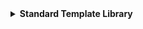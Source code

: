 <details>
  <summary><strong> Standard Template Library </strong></summary>




<details>
  <summary><strong> Giới thiệu </strong></summary>

Standard Template Library (STL) là một tập hợp các thư viện thiết kế để hỗ trợ lập trình tổng quát (generic programming).

STL C++ cung cấp một tập hợp các **template classes** và **functions** để thực hiện nhiều loại **cấu trúc dữ liệu** và các **thuật toán phổ biến**.

STL đã trở thành một phần quan trọng của ngôn ngữ C++ và làm cho việc lập trình trở nên mạnh mẽ, linh hoạt và hiệu quả.

Một số thành phần chính của STL:
+  Containers (Cấu trúc dữ liệu)
+  Iterators (Bộ lặp)
+  Algorithms (Thuật toán)
+  Functors & Lambda

</details>



<details>
  <summary><strong> Container </strong></summary>

Một container là một cấu trúc dữ liệu chứa nhiều phần tử theo một cách cụ thể.

STL cung cấp một số container tiêu biểu giúp lưu trữ và quản lý dữ liệu như:

+  vector
+  list
+  map
+  array
+  stack
+  queue
+  deque


<details>
  <summary><strong> vector </strong></summary>

`std::vector` là một mảng động (dynamic array) trong C++. Nó tự động quản lý bộ nhớ, có thể tăng kích thước khi thêm phần tử mới, và cho phép truy cập ngẫu nhiên như mảng thông thường.

Một số method của vector:
+  `at()`: truy cập để đọc hoặc thay đổi giá trị phần tử của vector.
+  `size()`: trả về kích thước của vector.
+  `resize()`: thay đổi kích thước của vector.
+  `begin()`: trả về một iterator trỏ đến địa chỉ phần tử đầu tiên của vector.
+  `end()`: trả về một iterator trỏ đến địa chỉ sau phần tử cuối cùng của vector.
+  `push_back()`: thêm phần tử vào vị trí cuối của vector.
+  `pop_back()`: xóa phần tử ở vị trí cuối của vector.
+  `insert()`: thêm phần tử vào vị trí bất kỳ.
+  `erase()`: xóa phần tử ở vị trí bất kỳ hoặc xóa các phần tử trong phạm vi được chỉ định.
+  `clear()`: xóa toàn bộ phần tử của vector.

Cú pháp khai báo:
```cpp
vector<data_type> name;  // vector rỗng

vector<data_type> name(size);  // size là số lượng phần tử khởi tạo và giá trị khởi tạo mặc định là 0

vector<data_type> name(size, value);  // value: giá trị khởi tạo cho các phần tử các phần tử sẽ đều có giá trị là value

vector<data_type> name = {1, 2, 3, 4, 5};  // gán sẵn cho các phần tử giá trị riêng tương ứng
```

Chúng ta còn có cách duyệt các phần tử trong vector như sau:
+ Cách 1: Duyệt phần tử bằng cách lặp theo số lượng các phần tử của vector.
```cpp
    for (int i = 0; i < v.size(); ++i)
        cout << v[i] << " ";
```
+ Cách 2: Đối với **C++11** trở đi có thể sử dụng **range-based for loop** tức là cho phép duyệt qua từng phần tử của container (như `vector`, `array`, `map`, …) một cách gọn gàng hơn, không cần viết chỉ số dài dòng nữa.
```cpp
    for (int x : v)   // range-based for loop - C++11
        cout << x << " ";
``` 
+ Cách 3: Duyệt bằng con trỏ bắt đầu bằng trỏ từ phần tử đầu tiên và duyệt đến khi trỏ ngay sau phần tử cuối cùng của `vector`.
```cpp
    for (auto it = v.begin(); it != v.end(); ++it)
        cout << *it << " ";
```

Code kết hợp để xem cách hoạt động:
```cpp
#include <iostream>
#include <vector>
using namespace std;


int main()
{  

vector<int> v1;  // vector rỗng


vector<int> v2(5);  // size là số lượng phần tử khởi tạo và giá trị khởi tạo mặc định là 0
for (int x : v2)   // range-based for loop - C++11
    cout << x << " ";
cout << endl;


vector<int> v3(5, 17);  // value: giá trị khởi tạo cho các phần tử
for (auto it = v3.begin(); it != v3.end(); ++it)
    cout << *it << " ";
cout << endl;


vector<int> v4 = {1, 2, 3, 4, 5};
for (int i = 0; i < v4.size(); ++i)
    cout << v4[i] << " ";
cout << endl;
}
```
Kết quả:
```
0 0 0 0 0 
17 17 17 17 17
1 2 3 4 5
```

</details> 




<details>
  <summary><strong> list </strong></summary>

List là một container trong STL của C++, triển khai dưới dạng danh sách liên kết hai chiều.

Một số đặc điểm quan trọng của list:

+  Truy cập tuần tự: Truy cập các phần tử của list chỉ có thể thực hiện tuần tự, không hỗ trợ truy cập ngẫu nhiên.
+  Hiệu suất chèn và xóa: Chèn và xóa ở bất kỳ vị trí nào trong danh sách có hiệu suất tốt hơn so với vector. Điều này đặc biệt đúng khi thêm/xóa ở giữa danh sách.

<img width="739" height="176" alt="image" src="https://github.com/user-attachments/assets/1363f9ae-eec8-4ec0-a4de-e51759883133" />

Single Linked List: **duyệt 1 chiều** (từ node đầu → node cuối)

Doubly Linked List: 
+  duyệt xuôi: từ node đầu → node cuối: con trỏ **next**
+  duyệt ngược: từ node cuối → node đầu: con trỏ **prev**

Một số method của `list`:
+  `push_back()`: thêm node cuối list
+  `push_front()`: thêm node đầu list
+  `insert()`: thêm node vị trí bất kỳ
+  `pop_back()`: xóa node cuối list
+  `pop_front()`: xóa node đầu list
+  `erase()`: xóa node bất kỳ của list
+  `size()`: trả về kích thước của list
+  `begin()`: địa chỉ node đầu tiên
+  `end()`: sau địa chỉ node cuối cùng

Cú pháp khai báo của `list`:
```cpp
list<data_type> name;                // Tạo một list rỗng
list<data_type> name(1,2,3,4,5);     // Tạo list với các phần tử đã được chỉ định trước
```

Ví dụ minh họa:
```cpp
#include <iostream>
#include <list>
using namespace std;

void Display(list<int> lst)
{   
    // Sử iterator để duyệt qua từng node trong list
    // Duyệt xuôi
    list<int>::iterator it;
    // In ra list ban đầu
    int i = 0;
    for (it = lst.begin(); it != lst.end(); it++){
        cout << "node: " << i++ << ", value: " << *it << endl;
    }

    cout << "------------------\n";
}

void RDisplay(list<int> lst)
{   
    // Sử reverse iterator để duyệt qua từng node trong list
    // Duyệt ngược
    list<int>::reverse_iterator rit;
    // In ra list ban đầu
    int i = 0;
    for (rit = lst.rbegin(); rit != lst.rend(); rit++){
        cout << "node: " << i++ << ", value: " << *rit << endl;
    }

    cout << "------------------\n";
}

int main(int argc, char const *argv[])
{
    list<int> lst{10,10,100};   // Tạo list với 3 node đầu tiên
    Display(lst);

    // Thêm node ở cuối list
    lst.push_back(1);
    lst.push_back(3);
    Display(lst);

    // Thêm node ở đầu list
    lst.push_front(2);
    lst.push_front(4);

    // Duyệt xuôi từng phần tử từ đầu list đến cuối list
    cout << "Duyệt xuôi: " << endl;
    Display(lst);
    // Duyệt ngược từng phần tử từ cuối list đến đầu list
    cout << "Duyệt ngược: " << endl;
    RDisplay(lst);
    

    // Sử dụng size để xác định số lượng node
    cout << "Số lượng node trong list: " << lst.size() << endl;

    return 0;
}
```

```
node: 0, value: 10
node: 1, value: 10
node: 2, value: 100
------------------
node: 0, value: 10
node: 1, value: 10
node: 2, value: 100
node: 3, value: 1
node: 4, value: 3
------------------
Duyệt xuôi:
node: 0, value: 4
node: 1, value: 2
node: 2, value: 10
node: 3, value: 10
node: 4, value: 100
node: 5, value: 1
node: 6, value: 3
------------------
Duyệt ngược:
node: 0, value: 3
node: 1, value: 1
node: 2, value: 100
node: 3, value: 10
node: 4, value: 10
node: 5, value: 2
node: 6, value: 4
------------------
Số lượng node trong list: 7
```

`insert()` và `erase()` là các hàm thêm và xóa node vào vị trí mong muốn trong list, để có thể sử dụng `insert()` và `erase()` thì cần phải xác định được đúng vị trí mà cần thêm. Do đó `insert()` và `erase()` thường dùng chung với thao tác duyệt danh sách.
```cpp
#include <iostream>
#include <list>
using namespace std;

// Hàm thêm node vào vị trí bất kì trong list
void insert_lst(list<int>& lst, int node_num, int value)
{
    // Sử iterator để duyệt qua từng node trong list
    list<int>::iterator it;
    // Duyệt rồi thêm vào
    int i = 0;
    for (it = lst.begin(); it != lst.end(); it++){
        if(i == node_num)
        {
            lst.insert(it,value);   // insert vào node mà it trỏ vào với giá trị là value
            return;
        }
        i++;
    }
}

// Hàm xóa node ở vị trí bất kì trong list
void erase_lst(list<int>& lst, int node_num)
{
    // Sử iterator để duyệt qua từng node trong list
    list<int>::iterator it;
    // Duyệt rồi thêm vào
    int i = 0;
    for (it = lst.begin(); it != lst.end(); it++){
        if(i == node_num)
        {
            lst.erase(it);   // erase node mà it trỏ vào với giá trị là value
            return;
        }
        i++;
    }
}

void Display(list<int> lst)
{   
    // Sử iterator để duyệt qua từng node trong list
    // Duyệt xuôi
    list<int>::iterator it;
    // In ra list ban đầu
    int i = 0;
    for (it = lst.begin(); it != lst.end(); it++){
        cout << "node: " << i++ << ", value: " << *it << endl;
    }

    cout << "------------------\n";
}

void RDisplay(list<int> lst)
{   
    // Sử reverse iterator để duyệt qua từng node trong list
    // Duyệt ngược
    list<int>::reverse_iterator rit;
    // In ra list ban đầu
    int i = 0;
    for (rit = lst.rbegin(); rit != lst.rend(); rit++){
        cout << "node: " << i++ << ", value: " << *rit << endl;
    }

    cout << "------------------\n";
}

int main(int argc, char const *argv[])
{
    list<int> lst{10,10,100};   // Tạo list với 3 node đầu tiên
    Display(lst);

    // Thêm node vào vị trí thứ 2
    insert_lst(lst, 2, 12);
    Display(lst);
    // Thêm node vào vị trí thứ 3
    erase_lst(lst, 3);
    Display(lst);

    // Sử dụng size để xác định số lượng node
    cout << "Số lượng node trong list: " << lst.size() << endl;

    return 0;
}
```

```
node: 0, value: 10
node: 1, value: 10
node: 2, value: 100
------------------
node: 0, value: 10
node: 1, value: 10
node: 2, value: 12
node: 3, value: 100
------------------
node: 0, value: 10
node: 1, value: 10
node: 2, value: 12
------------------
```

</details> 


<details>
  <summary><strong> map </strong></summary>

Map là một container trong STL của C++, cung cấp một cấu trúc dữ liệu ánh xạ **key-value** (tương tự JSON).

Mỗi phần tử trong `std::map` là một `std::pair<const Key, T>`:
+  **Key** là hằng số (không thể thay đổi sau khi thêm vào **map**).
+  **T** là kiểu dữ liệu của giá trị (**value**).

Đặc điểm chính:
+  Các phần tử được tự động sắp xếp theo thứ tự tăng dần theo key
+  Mỗi key chỉ xuất hiện một lần duy nhất.
+  Key không thể thay đổi sau khi được thêm vào map

Các hàm phổ biến:
+  `map[key] = value`: Chèn hoặc cập nhập
+  `map.at(key)`:  Truy cập an toàn, ném exception nếu không có
+  `map.insert({key, value})`:  Chèn nếu chưa có key
+  `map.find(key)`:  Trả về iterator hoặc `map.end()` nếu không thấy
+  `map.erase(key)`:  Xóa phần tử theo key
+  `map.clear()`:  Xóa toàn bộ
+  `map.size()`:  Trả về số phần tử
+  `map.empty()`:  Kiểm tra rỗng

Các cách khai báo map:
+  Cách 1: Khai báo nhiều cặp key-value cùng lúc:
```cpp
map<int, string> m = 
{
    {1, "Chó"},
    {2, "Mèo"}
};
```
+  Cách 2: Khai báo từng cặp key-value:
```cpp
map<int, string> m;
m[3] = "Chuột";
```
Các cách để duyệt dữ liệu trong `map`:
+  Cách 1: Duyệt các phần tử bằng `auto` và `item`:
```cpp
for(const auto &item : m)
{
    cout << "key: "     <<  item.first
         << " value: "   <<  item.second << endl;
}   
```
+  Cách 2: Duyệt các phần tử bằng hai biến đại diện cho **key-value**:
```cpp
for(const auto &[k,v] : m)
{
    cout << "key: "     <<  k
        << " value: "   <<  v << endl;
}   
```

Code minh họa:
```cpp
#include <iostream>
#include <map>
using namespace std;


int main(int argc, char const *argv[])
{
    map<int, string> m = 
    {
        {10, "Chó"},
        {1, "Mèo"}
    };

    m[5] ="Chuột";

    // Cách 1
    for(const auto &item : m)
    {
        cout << "key: "     <<  item.first
             << " value: "   <<  item.second << endl;
    }   

    // Cách 2
    for(const auto &[k,v] : m)
    {
        cout << "key: "     <<  k
            << " value: "   <<  v << endl;
    }   

    return 0;
}
```
```
key: 1 value: Mèo
key: 5 value: Chuột
key: 10 value: Chó
key: 1 value: Mèo
key: 5 value: Chuột
key: 10 value: Chó
```
Mặc dù `key` được khai báo theo thứ tự `10`, `1`, `5` nhưng khi in ra sẽ được sắp xếp theo thứ tự từ bé đến lớn theo giá trị `key`

</details>





</details>








</details>

